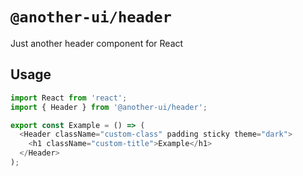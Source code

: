 # `@another-ui/header`

Just another header component for React

## Usage

```js
import React from 'react';
import { Header } from '@another-ui/header';

export const Example = () => (
  <Header className="custom-class" padding sticky theme="dark">
    <h1 className="custom-title">Example</h1>
  </Header>
);
```
